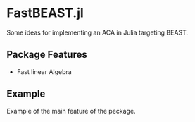 # FastBEAST.jl
Some ideas for implementing an ACA in Julia targeting BEAST.
## Package Features
- Fast linear Algebra
## Example
Example of the main feature of the peckage.